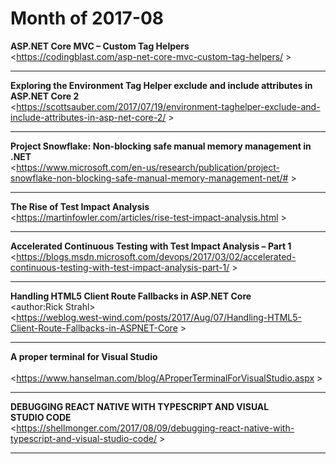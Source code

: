 # Month of 2017-08
__ASP.NET Core MVC – Custom Tag Helpers__  
<<https://codingblast.com/asp-net-core-mvc-custom-tag-helpers/> >  
***
__Exploring the Environment Tag Helper exclude and include attributes in ASP.NET Core 2__  
<<https://scottsauber.com/2017/07/19/environment-taghelper-exclude-and-include-attributes-in-asp-net-core-2/> >  
***
__Project Snowflake: Non-blocking safe manual memory management in .NET__  
<<https://www.microsoft.com/en-us/research/publication/project-snowflake-non-blocking-safe-manual-memory-management-net/#> >  
***
__The Rise of Test Impact Analysis__  
<<https://martinfowler.com/articles/rise-test-impact-analysis.html> >  
***
__Accelerated Continuous Testing with Test Impact Analysis – Part 1__  
<<https://blogs.msdn.microsoft.com/devops/2017/03/02/accelerated-continuous-testing-with-test-impact-analysis-part-1/> >  
***
__Handling HTML5 Client Route Fallbacks in ASP.NET Core__  
<author:Rick Strahl>  
<<https://weblog.west-wind.com/posts/2017/Aug/07/Handling-HTML5-Client-Route-Fallbacks-in-ASPNET-Core> >  
***
__A proper terminal for Visual Studio__  
<Scottt Hanselman>  
<<https://www.hanselman.com/blog/AProperTerminalForVisualStudio.aspx> >  
***
__DEBUGGING REACT NATIVE WITH TYPESCRIPT AND VISUAL STUDIO CODE__  
<<https://shellmonger.com/2017/08/09/debugging-react-native-with-typescript-and-visual-studio-code/> >  
***

